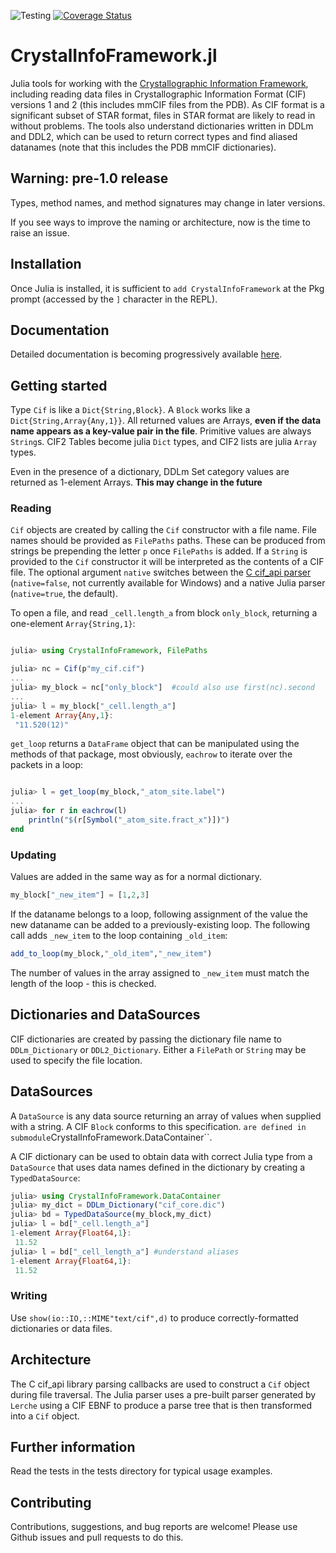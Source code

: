 ![Testing](https://github.com/jamesrhester/CrystalInfoFramework.jl/workflows/Run%20tests/badge.svg)
[![Coverage Status](https://coveralls.io/repos/github/jamesrhester/CrystalInfoFramework.jl/badge.svg?branch=master&service=github)](https://coveralls.io/github/jamesrhester/CrystalInfoFramework.jl?branch=master)
# CrystalInfoFramework.jl

Julia tools for working with the
[Crystallographic Information Framework](https://www.iucr.org/resources/cif), 
including reading data files in Crystallographic Information Format (CIF) 
versions 1 and 2 (this includes mmCIF files from the PDB). As CIF format is a 
significant subset of STAR format, files in STAR format are
likely to read in without problems. The tools also
understand dictionaries written in DDLm and DDL2, which can be used to return correct
types and find aliased datanames (note that this includes the PDB
mmCIF dictionaries).

## Warning: pre-1.0 release

Types, method names, and method signatures may change in later versions.

If you see ways to improve the naming or architecture, 
now is the time to raise an issue.

## Installation

Once Julia is installed, it is sufficient to `add CrystalInfoFramework`
at the Pkg prompt (accessed by the `]` character in the REPL).

## Documentation

Detailed documentation is becoming progressively available 
[here](https://jamesrhester.github.io/CrystalInfoFramework.jl/dev).

## Getting started

Type ``Cif`` is like a ``Dict{String,Block}``. A
``Block`` works like a ``Dict{String,Array{Any,1}}``.  All returned
values are Arrays, **even if the data name appears as a key-value
pair in the file**. Primitive values are always `String`s. 
CIF2 Tables become julia ``Dict`` types, and CIF2 lists are julia 
``Array`` types.

Even in the presence of a dictionary, DDLm Set category values are
returned as 1-element Arrays. **This may change in the future**

### Reading

``Cif`` objects are created by calling the ``Cif`` constructor with a file
name. File names should be provided as ``FilePaths`` paths. These can be
produced from strings be prepending the letter ``p`` once ``FilePaths`` is
added. If a ``String`` is provided to the ``Cif`` constructor it will be
interpreted as the contents of a CIF file. The optional argument `native`
switches between the [C cif_api parser](https://github.com/COMCIFS/cif_api)
(`native=false`, not currently available for
Windows) and a native Julia parser (`native=true`, the default).

To open a file, and read ``_cell.length_a`` from block ``only_block``, 
returning a one-element ``Array{String,1}``:

```julia

julia> using CrystalInfoFramework, FilePaths

julia> nc = Cif(p"my_cif.cif")
...
julia> my_block = nc["only_block"]  #could also use first(nc).second
...
julia> l = my_block["_cell.length_a"]
1-element Array{Any,1}:
 "11.520(12)"
```

``get_loop`` returns a ``DataFrame`` object that can be manipulated using the 
methods of that package, most obviously, ``eachrow`` to iterate over the
packets in a loop:

```julia

julia> l = get_loop(my_block,"_atom_site.label")
...
julia> for r in eachrow(l)
    println("$(r[Symbol("_atom_site.fract_x")])")
end
```

### Updating

Values are added in the same way as for a normal dictionary.

```julia
my_block["_new_item"] = [1,2,3]
```

If the dataname belongs to a loop, following assignment of the value the
new dataname can be added to a previously-existing loop. The following
call adds ``_new_item`` to the loop containing ``_old_item``:

```julia
add_to_loop(my_block,"_old_item","_new_item")
```

The number of values in the array assigned to ``_new_item`` must match
the length of the loop - this is checked.

## Dictionaries and DataSources

CIF dictionaries are created by passing the dictionary file name to
``DDLm_Dictionary`` or ``DDL2_Dictionary``. Either a ``FilePath`` or
``String`` may be used to specify the file location.

## DataSources

A ``DataSource`` is any data source returning an array of values when
supplied with a string.  A CIF ``Block`` conforms to this specification.
`` are defined in submodule ``CrystalInfoFramework.DataContainer``.

A CIF dictionary can be used to obtain data with correct Julia type from
a ``DataSource`` that uses data names defined in the dictionary by 
creating a ``TypedDataSource``:

```julia
julia> using CrystalInfoFramework.DataContainer
julia> my_dict = DDLm_Dictionary("cif_core.dic")
julia> bd = TypedDataSource(my_block,my_dict)
julia> l = bd["_cell.length_a"]
1-element Array{Float64,1}:
 11.52
julia> l = bd["_cell_length_a"] #understand aliases
1-element Array{Float64,1}:
 11.52
```

### Writing

Use ``show(io::IO,::MIME"text/cif",d)`` to produce
correctly-formatted dictionaries or data files.

## Architecture

The C cif_api library parsing callbacks are used
to construct a `Cif` object during file traversal. The Julia parser uses 
a pre-built parser generated by ``Lerche`` using a CIF
EBNF to produce a parse tree that is then transformed into a `Cif`
object.

## Further information

Read the tests in the tests directory for typical usage examples.

## Contributing

Contributions, suggestions, and bug reports are welcome! Please use
Github issues and pull requests to do this.
